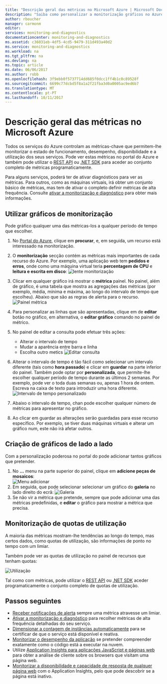```yaml
---
title: "Descrição geral das métricas no Microsoft Azure | Microsoft Docs"
description: "Saiba como personalizar a monitorização gráficos no Azure."
author: rboucher
manager: carmonm
editor: 
services: monitoring-and-diagnostics
documentationcenter: monitoring-and-diagnostics
ms.assetid: c36031eb-4df5-4cd5-9479-311d493a40d2
ms.service: monitoring-and-diagnostics
ms.workload: na
ms.tgt_pltfrm: na
ms.devlang: na
ms.topic: article
ms.date: 06/06/2017
ms.author: robb
ms.openlocfilehash: 3f9ebb0f5737714dd685f0dcc1ff4b1c0c89528f
ms.sourcegitcommit: 6699c77dcbd5f8a1a2f21fba3d0a0005ac9ed6b7
ms.translationtype: MT
ms.contentlocale: pt-PT
ms.lasthandoff: 10/11/2017
---
```

# <a name="overview-of-metrics-in-microsoft-azure"></a>Descrição geral das métricas no Microsoft Azure
Todos os serviços do Azure controlam as métricas-chave que permitem-lhe monitorizar o estado de funcionamento, desempenho, disponibilidade e a utilização dos seus serviços. Pode ver estas métricas no portal do Azure e também pode utilizar o [REST API](https://msdn.microsoft.com/library/azure/dn931930.aspx) ou [.NET SDK](http://www.nuget.org/packages/Microsoft.Azure.Management.Monitor) para aceder ao conjunto completo de métricas programaticamente.

Para alguns serviços, poderá ter de ativar diagnósticos para ver as métricas. Para outros, como as máquinas virtuais, irá obter um conjunto básico de métricas, mas tem de ativar o completo definir métricas de alta frequência. Consulte [ativar a monitorização e diagnóstico](insights-how-to-use-diagnostics.md) para obter mais informações.

## <a name="using-monitoring-charts"></a>Utilizar gráficos de monitorização
Pode gráfico qualquer uma das métricas-los a qualquer período de tempo que escolher.

1. No [Portal do Azure](https://portal.azure.com/), clique em **procurar**, e, em seguida, um recurso está interessado na monitorização.
2. O **monitorização** secção contém as métricas mais importantes de cada recurso do Azure. Por exemplo, uma aplicação web tem **pedidos e erros**, onde como uma máquina virtual teria **percentagem de CPU** e **leitura e escrita em disco**: ![lente monitorização](./media/insights-how-to-customize-monitoring/Insights_MonitoringChart.png)
3. Clicar em qualquer gráfico irá mostrar o **métrica** painel. No painel, além de gráfico, é uma tabela que mostra as agregações das métricas (por exemplo, média, mínima e máxima, ao longo do intervalo de tempo que escolheu). Abaixo que são as regras de alerta para o recurso.
    ![Painel métrica](./media/insights-how-to-customize-monitoring/Insights_MetricBlade.png)
4. Para personalizar as linhas que são apresentadas, clique em de **editar** botão no gráfico, em alternativa, o **editar gráfico** comando no painel de métrico.
5. No painel de editar a consulta pode efetuar três ações:
   
   * Alterar o intervalo de tempo
   * Mudar a aparência entre barra e linha
   * Escolha outro metics ![Editar consulta](./media/insights-how-to-customize-monitoring/Insights_EditQuery.png)
6. Alterar o intervalo de tempo é tão fácil como selecionar um intervalo diferente (tais como **hora passado**) e clicar em **guardar** na parte inferior do painel. Também pode optar por **personalizada**, que permite-lhe escolher qualquer período de tempo durante as últimos 2 semanas. Por exemplo, pode ver o toda duas semanas ou, apenas 1 hora de ontem. Escreva na caixa de texto para introduzir uma hora diferente.
    ![Intervalo de tempo personalizado](./media/insights-how-to-customize-monitoring/Insights_CustomTime.png)
7. Abaixo o intervalo de tempo, chan pode escolher qualquer número de métricas para apresentar no gráfico.
8. Ao clicar em guardar as alterações serão guardadas para esse recurso específico. Por exemplo, se tiver duas máquinas virtuais e alterar um gráfico num, este não irá afetar outros.

## <a name="creating-side-by-side-charts"></a>Criação de gráficos de lado a lado
Com a personalização poderosa no portal do pode adicionar tantos gráficos que pretender.

1. No **...**  menu na parte superior do painel, clique em **adicione peças de mosaicos**:  
    ![Menu adicionar](./media/insights-how-to-customize-monitoring/Insights_AddMenu.png)
2. Em seguida, que pode selecionar selecionar um gráfico do **galeria** no lado direito do ecrã: ![Galeria](./media/insights-how-to-customize-monitoring/Insights_Gallery.png)
3. Se não vir a métrica que pretende, sempre que pode adicionar uma das métricas predefinidas, e **editar** o gráfico para mostrar a métrica que precisa.

## <a name="monitoring-usage-quotas"></a>Monitorização de quotas de utilização
A maioria das métricas mostram-lhe tendências ao longo do tempo, mas certos dados, como quotas de utilização, são informações de ponto no tempo com um limiar.

Também pode ver as quotas de utilização no painel de recursos que tenham quotas:

![Utilização](./media/insights-how-to-customize-monitoring/Insights_UsageChart.png)

Tal como com métricas, pode utilizar o [REST API](https://msdn.microsoft.com/library/azure/dn931963.aspx) ou [.NET SDK](http://www.nuget.org/packages/Microsoft.Azure.Management.Monitor) aceder programaticamente o conjunto completo de quotas de utilização.

## <a name="next-steps"></a>Passos seguintes
* [Receber notificações de alerta](insights-receive-alert-notifications.md) sempre uma métrica atravesse um limiar.
* [Ativar a monitorização e diagnóstico](insights-how-to-use-diagnostics.md) para recolher métricas de alta frequência detalhadas do seu serviço.
* [Dimensionar a contagem de instâncias automaticamente](insights-how-to-scale.md) para se certificar de que o serviço está disponível e reativa.
* [Monitorizar o desempenho da aplicação](../application-insights/app-insights-azure-web-apps.md) se pretender compreender exatamente como o código está a executar na nuvem.
* Utilize [Application Insights para aplicações JavaScript e páginas web](../application-insights/app-insights-web-track-usage.md) para obter a análise de cliente sobre os browsers que visitam uma página web.
* [Monitorizar a disponibilidade e capacidade de resposta de qualquer página web](../application-insights/app-insights-monitor-web-app-availability.md) com o Application Insights, pelo que pode descobrir se a página está inativo.


